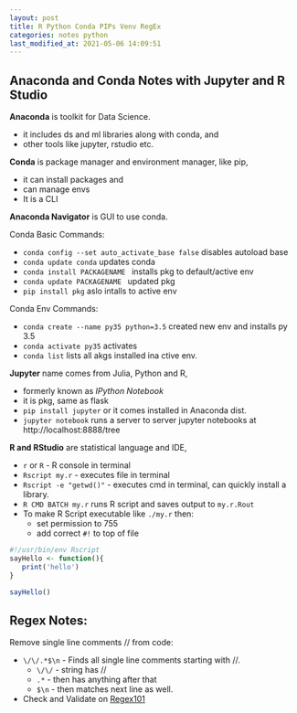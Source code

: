 ```yaml
---
layout: post
title: R Python Conda PIPs Venv RegEx
categories: notes python
last_modified_at: 2021-05-06 14:09:51
---
```


## Anaconda and Conda Notes with Jupyter and R Studio

**Anaconda** is toolkit for Data Science.
- it includes ds and ml libraries along with conda, and 
- other tools like jupyter, rstudio etc.

**Conda** is package manager and environment manager, like pip,
- it can install packages and 
- can manage envs 
- It is a CLI

**Anaconda Navigator** is GUI to use conda.

Conda Basic Commands:
- `conda config --set auto_activate_base false` disables autoload base
- `conda update conda` updates conda
- `conda install PACKAGENAME ` installs pkg to default/active env
- `conda update PACKAGENAME ` updated pkg
- `pip install pkg` aslo intalls to active env

Conda Env Commands:
- `conda create --name py35 python=3.5` created new env and installs py 3.5
- `conda activate py35` activates
- `conda list` lists all akgs installed ina ctive env.

**Jupyter** name comes from Julia, Python and R,
- formerly known as *IPython Notebook*
- it is pkg, same as flask
- `pip install jupyter` or it comes installed in Anaconda dist.
- `jupyter notebook` runs a server to server jupyter notebooks at http://localhost:8888/tree

**R and RStudio** are statistical language and IDE,
- `r` or `R` - R console in terminal
- `Rscript my.r` - executes file in terminal
- `Rscript -e "getwd()"` - executes cmd in terminal, can quickly install a library.
- `R CMD BATCH my.r` runs R script and saves output to `my.r.Rout`
- To make R Script executable like `./my.r` then:
  - set permission to 755
  - add correct `#!` to top of file

```r
#!/usr/bin/env Rscript
sayHello <- function(){
   print('hello')
}

sayHello()
```



## Regex Notes:

Remove single line comments // from code:
- `\/\/.*$\n` - Finds all single line comments starting with //.
  - `\/\/` - string has //
  - `.*` - then has anything after that
  - `$\n` - then matches next line as well.
- Check and Validate on [Regex101](https://regex101.com/)